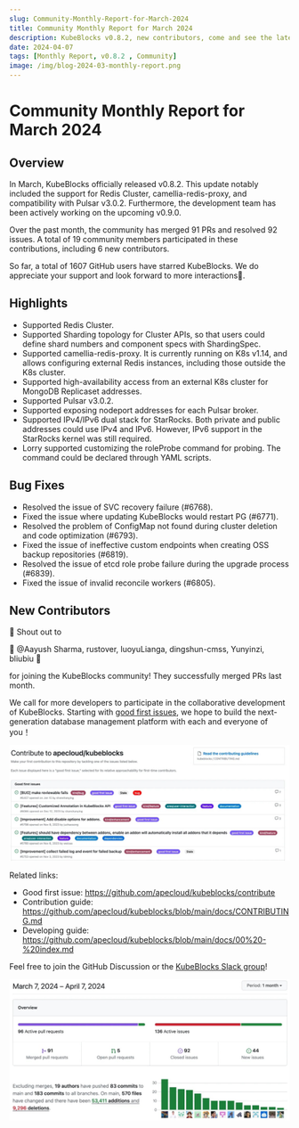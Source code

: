 ```yaml
---
slug: Community-Monthly-Report-for-March-2024
title: Community Monthly Report for March 2024
description: KubeBlocks v0.8.2, new contributors, come and see the latest news in the community.
date: 2024-04-07
tags: [Monthly Report, v0.8.2 , Community]
image: /img/blog-2024-03-monthly-report.png
---
```


# Community Monthly Report for March 2024

## Overview

In March, KubeBlocks officially released v0.8.2. This update notably included the support for Redis Cluster, camellia-redis-proxy, and compatibility with Pulsar v3.0.2. Furthermore, the development team has been actively working on the upcoming v0.9.0.

Over the past month, the community has merged 91 PRs and resolved 92 issues. A total of 19 community members participated in these contributions, including 6 new contributors.

So far, a total of 1607 GitHub users have starred KubeBlocks. We do appreciate your support and look forward to more interactions🌟.

## Highlights

- Supported Redis Cluster.
- Supported Sharding topology for Cluster APIs, so that users could define shard numbers and component specs with ShardingSpec.
- Supported camellia-redis-proxy. It is currently running on K8s v1.14, and allows configuring external Redis instances, including those outside the K8s cluster.
- Supported high-availability access from an external K8s cluster for MongoDB Replicaset addresses.
- Supported Pulsar v3.0.2.
- Supported exposing nodeport addresses for each Pulsar broker.
- Supported IPv4/IPv6 dual stack for StarRocks. Both private and public addresses could use IPv4 and IPv6. However, IPv6 support in the StarRocks kernel was still required.
- Lorry supported customizing the roleProbe command for probing. The command could be declared through YAML scripts.

## Bug Fixes

- Resolved the issue of SVC recovery failure (#6768).
- Fixed the issue where updating KubeBlocks would restart PG (#6771).
- Resolved the problem of ConfigMap not found during cluster deletion and code optimization (#6793).
- Fixed the issue of ineffective custom endpoints when creating OSS backup repositories (#6819).
- Resolved the issue of etcd role probe failure during the upgrade process (#6839).
- Fixed the issue of invalid reconcile workers (#6805).

## New Contributors

👏 Shout out to

💙 @Aayush Sharma, rustover, luoyuLianga, dingshun-cmss, Yunyinzi, bliubiu 💙

for joining the KubeBlocks community! They successfully merged PRs last month.

We call for more developers to participate in the collaborative development of KubeBlocks. Starting with [good first issues](https://github.com/apecloud/kubeblocks/contribute), we hope to build the next-generation database management platform with each and everyone of you！

![2024-03-good-first-issues](./../static/images/2024-03-good-first-issues.jpg)

Related links:
- Good first issue: https://github.com/apecloud/kubeblocks/contribute
- Contribution guide: https://github.com/apecloud/kubeblocks/blob/main/docs/CONTRIBUTING.md
- Developing guide: https://github.com/apecloud/kubeblocks/blob/main/docs/00%20-%20index.md

Feel free to join the GitHub Discussion or the [KubeBlocks Slack group](https://join.slack.com/t/kubeblocks/shared_invite/zt-29tx52d8n-vli24S6gtD5ODJlNUqLqbQ)!

![2024-03-overview](./../static/images/2024-03-overview.jpg)